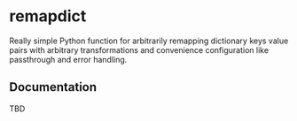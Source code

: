 # remapdict

Really simple Python function for arbitrarily remapping dictionary keys value pairs with arbitrary transformations and convenience configuration like passthrough and error handling.

## Documentation

TBD
